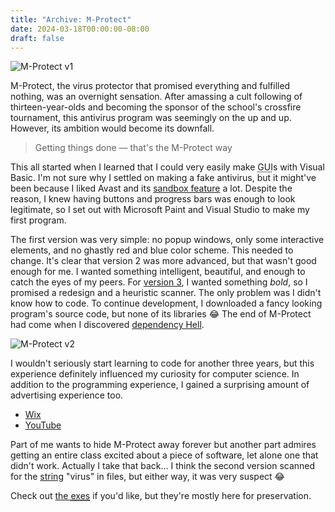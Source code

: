 ```yaml
---
title: "Archive: M-Protect"
date: 2024-03-18T00:00:00-08:00
draft: false
---
```


![M-Protect v1](/photos/mprotect1.webp)

M-Protect, the virus protector that promised everything and fulfilled nothing, was an overnight sensation. After amassing a cult following of thirteen-year-olds and becoming the sponsor of the school's crossfire tournament, this antivirus program was seemingly on the up and up. However, its ambition would become its downfall.

> Getting things done — that's the M-Protect way

This all started when I learned that I could very easily make <abbr title="Graphical User Interface">GUI</abbr>s with Visual Basic. I'm not sure why I settled on making a fake antivirus, but it might've been because I liked Avast and its [sandbox feature](https://blog.avast.com/2012/11/16/what-is-the-avast-autosandbox-and-how-does-it-work) a lot. Despite the reason, I knew having buttons and progress bars was enough to look legitimate, so I set out with Microsoft Paint and Visual Studio to make my first program.

The first version was very simple: no popup windows, only some interactive elements, and no ghastly red and blue color scheme. This needed to change. It's clear that version 2 was more advanced, but that wasn't good enough for me. I wanted something intelligent, beautiful, and enough to catch the eyes of my peers. For [version 3](https://www.youtube.com/watch?v=MnhljtJE99k), I wanted something _bold_, so I promised a redesign and a heuristic scanner. The only problem was I didn't know how to code. To continue development, I downloaded a fancy looking program's source code, but none of its libraries 😂 The end of M-Protect had come when I discovered [dependency Hell](https://www.youtube.com/watch?v=U-S6dUIqQ28).

![M-Protect v2](/photos/mprotect2.webp)

I wouldn't seriously start learning to code for another three years, but this experience definitely influenced my curiosity for computer science. In addition to the programming experience, I gained a surprising amount of advertising experience too.

- [Wix](https://spencerchurchill.wixsite.com/m-protect)
- [YouTube](https://www.youtube.com/channel/UC2Uo7AEBp-BAZPBcoiHA_kw)

Part of me wants to hide M-Protect away forever but another part admires getting an entire class excited about a piece of software, let alone one that didn't work. Actually I take that back... I think the second version scanned for the [string](<https://wikipedia.org/wiki/String_(computer_science)>) "virus" in files, but either way, it was very suspect 😂

Check out <a href="data/mprotect.zip">the <abbr title="Executables">exes</abbr></a> if you'd like, but they're mostly here for preservation.
